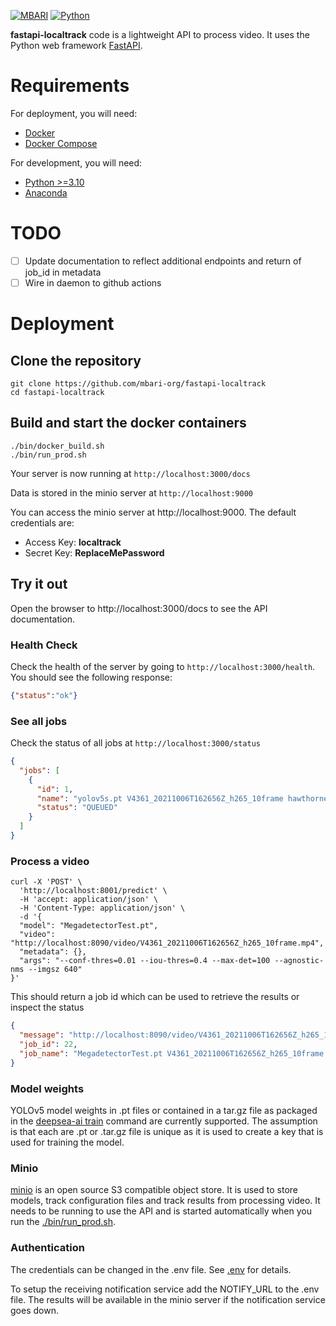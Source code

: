 [![MBARI](https://www.mbari.org/wp-content/uploads/2014/11/logo-mbari-3b.png)](http://www.mbari.org)
[![Python](https://img.shields.io/badge/language-Python-blue.svg)](https://www.python.org/downloads/)

**fastapi-localtrack** code is a lightweight API to process video. It uses the Python web framework [FastAPI](https://fastapi.tiangolo.com/).
 
# Requirements

For deployment, you will need:
- [Docker](https://docs.docker.com/get-docker/)
- [Docker Compose](https://docs.docker.com/compose/install/)

For development, you will need:
- [Python >=3.10](https://www.python.org/downloads/)
- [Anaconda](https://www.anaconda.com/)
 
# TODO

- [ ] Update documentation to reflect additional endpoints and return of job_id in metadata
- [ ] Wire in daemon to github actions

# Deployment

## Clone the repository

```shell
git clone https://github.com/mbari-org/fastapi-localtrack
cd fastapi-localtrack
```

## Build and start the docker containers

```shell
./bin/docker_build.sh
./bin/run_prod.sh
```

Your server is now running at `http://localhost:3000/docs`

Data is stored in the minio server at `http://localhost:9000`

You can access the minio server at http://localhost:9000.  The default credentials are:
- Access Key: **localtrack**
- Secret Key: **ReplaceMePassword**

## Try it out

Open the browser to http://localhost:3000/docs to see the API documentation.

### Health Check
Check the health of the server by going to `http://localhost:3000/health`.  You should see the following response:

```json
{"status":"ok"}
```

### See all jobs
Check the status of all jobs at `http://localhost:3000/status`

```json
{
  "jobs": [
    {
      "id": 1,
      "name": "yolov5s.pt V4361_20211006T162656Z_h265_10frame hawthorne standing",
      "status": "QUEUED"
    }
  ]
}
```

### Process a video

```shell
curl -X 'POST' \
  'http://localhost:8001/predict' \
  -H 'accept: application/json' \
  -H 'Content-Type: application/json' \
  -d '{
  "model": "MegadetectorTest.pt",
  "video": "http://localhost:8090/video/V4361_20211006T162656Z_h265_10frame.mp4",
  "metadata": {},
  "args": "--conf-thres=0.01 --iou-thres=0.4 --max-det=100 --agnostic-nms --imgsz 640"
}'
```

This should return a job id which can be used to retrieve the results or inspect the status
```json
{
  "message": "http://localhost:8090/video/V4361_20211006T162656Z_h265_10frame.mp4 queued for processing",
  "job_id": 22,
  "job_name": "MegadetectorTest.pt V4361_20211006T162656Z_h265_10frame hawthorne jumping"
}
```


### Model weights

YOLOv5 model weights in .pt files or contained in a tar.gz file as packaged in the 
[deepsea-ai train](http://docs.mbari.org/deepsea-ai/commands/train/) command are currently supported.
The assumption is that each are .pt or .tar.gz file is unique as 
it is used to create a key that is used for training the model.

### Minio

[minio](https://min.io/) is an open source S3 compatible object store.  It is used to store models, track configuration files 
and track results from processing video.  It needs to be running to use the API and is started automatically when 
you run the [./bin/run_prod.sh](./bin/docker_run.sh).

### Authentication

The credentials can be changed in the  .env file. See [.env](.env) for details.
 
To setup the receiving notification service add the NOTIFY_URL to the .env file. 
The results will be available in the minio server if the notification service goes down.